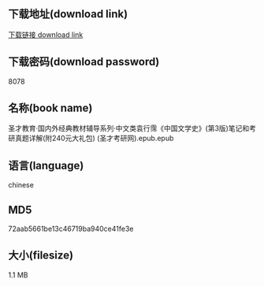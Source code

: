 ## 下载地址(download link)
[下载链接 download link](https://voluble-croquembouche-d321dc.netlify.app/?s=%E5%9C%A3%E6%89%8D%E6%95%99%E8%82%B2%C2%B7%E5%9B%BD%E5%86%85%E5%A4%96%E7%BB%8F%E5%85%B8%E6%95%99%E6%9D%90%E8%BE%85%E5%AF%BC%E7%B3%BB%E5%88%97%C2%B7%E4%B8%AD%E6%96%87%E7%B1%BB%E8%A2%81%E8%A1%8C%E9%9C%88%E3%80%8A%E4%B8%AD%E5%9B%BD%E6%96%87%E5%AD%A6%E5%8F%B2%E3%80%8B%28%E7%AC%AC3%E7%89%88%29%E7%AC%94%E8%AE%B0%E5%92%8C%E8%80%83%E7%A0%94%E7%9C%9F%E9%A2%98%E8%AF%A6%E8%A7%A3%28%E9%99%84240%E5%85%83%E5%A4%A7%E7%A4%BC%E5%8C%85%29+%28%E5%9C%A3%E6%89%8D%E8%80%83%E7%A0%94%E7%BD%91%29.epub)

## 下载密码(download password)
8078

## 名称(book name)
圣才教育·国内外经典教材辅导系列·中文类袁行霈《中国文学史》(第3版)笔记和考研真题详解(附240元大礼包) (圣才考研网).epub.epub

## 语言(language)
chinese

## MD5
72aab5661be13c46719ba940ce41fe3e

## 大小(filesize)
1.1 MB
